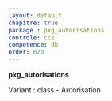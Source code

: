 ```yaml
---
layout: default
chapitre: true
package : pkg_autorisations
controle: cc2
competence: db
order: 620
---
```


**pkg_autorisations**

<!-- TODO db-2 : Table Autorisation -->
Variant : class - Autorisation